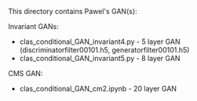 This directory contains Pawel's GAN(s):

Invariant GANs:
- clas_conditional_GAN_invariant4.py - 5 layer GAN (discriminatorfilter00101.h5, generatorfilter00101.h5)
- clas_conditional_GAN_invariant5.py - 8 layer GAN

CMS GAN:
- clas_conditional_GAN_cm2.ipynb - 20 layer GAN

